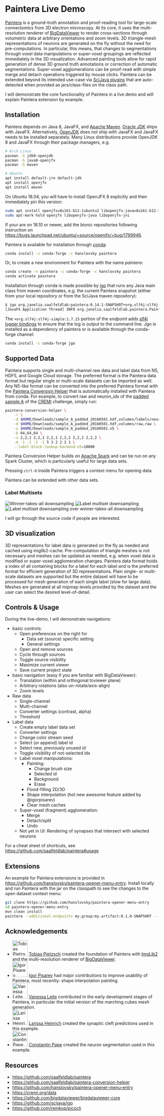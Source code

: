 # Paintera Live Demo

[Paintera](https://github.com/saalfeldlab/paintera) is a ground-truth annotation and proof-reading tool for large-scale connectomics from 3D electron microscopy. At its core, it uses the multi-resolution renderer of [BigDataViewer](https://github.com/bigdataviewer/bigdataviewer-core) to render cross-sections through volumetric data at arbitrary orientations and zoom levels. 3D triangle-mesh representations of neurons are generated on the fly without the need for pre-computations. In particular, this means, that changes to segmentations through voxel data manipulations or super-voxel groupings are reflected immediately in the 3D visualization. Advanced painting tools allow for rapid generation of dense 3D ground truth annotations or correction of automatic segmentations. Super-voxel agglomerations can be proof-read with simple merge and detach operations triggered by mouse clicks. Paintera can be extended beyond its intended use-case via [SciJava plugins](https://github.com/scijava/scijava-common) that are auto-detected when provided as jars/class-files on the class path.

I will demonstrate the core functionality of Paintera in a live demo and will explain Paintera extension by example.

## Installation

Paintera depends on Java 8, JavaFX, and [Apache Maven](https://maven.apache.org). [Oracle
JDK](https://www.oracle.com/technetwork/java/javase/downloads/jdk8-downloads-2133151.html) ships
with JavaFX. Alternatively, [OpenJDK](https://openjdk.java.net/install) does not ship with JavaFX and JavaFX needs to be installed separately. Many Linux distributions provide OpenJDK 8 and JavaFX through their package managers, e.g.

```sh
# Arch Linux
pacman -S jdk8-openjdk
pacman -S java8-openjfx
pacman -S maven

# Ubuntu
apt install default-jre default-jdk
apt install openjfx
apt install maven
```

On Ubuntu 18.04, you will have to install OpenJFX 8 explicitly and then immediately pin this version:

```sh
sudo apt install openjfx=8u161-b12-1ubuntu2 libopenjfx-java=8u161-b12-1ubuntu2 libopenjfx-jni=8u161-b12-1ubuntu2
sudo apt-mark hold openjfx libopenjfx-java libopenjfx-jni
```
If your are on 18.10 or newer, add the bionic repositories following instruction on https://bugs.launchpad.net/ubuntu/+source/openjfx/+bug/1799946.

Paintera is available for installation through [conda](https://conda.io):
```sh
conda install -c conda-forge -c hanslovsky paintera
```
Or, to create a new environment for Paintera with the name *paintera*:
```sh
conda create -n paintera -c conda-forge -c hanslovsky paintera
conda activate paintera
```

Installation through conda is made possible by [jgo](https://github.com/scijava/jgo) that runs any Java main class from maven coordinates, e.g. the current Paintera snapshot (either from your local repository or from the SciJava maven repository):
```sh
$ jgo org.janelia.saalfeldlab:paintera:0.14.1-SNAPSHOT+org.slf4j:slf4j-simple:1.7.25 --version
[JavaFX Application Thread] INFO org.janelia.saalfeldlab.paintera.PainteraCommandLineArgs - Paintera version: 0.14.1-SNAPSHOT-7dca6099d77df4841f0edd569d94a5f2353e07cd
```
The `+org.slf4j:slf4j-simple:1.7.25` portion of the *endpoint* adds [slf4j logger bindings](https://www.slf4j.org) to ensure that the log is output to the command line.
Jgo is installed as a dependency of paintera or is available through the conda-forge channel:

```sh
conda install -c conda-forge jgo
```

## Supported Data
Paintera supports single and multi-channel raw data and label data from N5, HDF5, and Google Cloud storage. The preferred format is the Paintera data format but regular single or multi-scale datasets can be imported as well. Any N5-like format can be converted into the preferred Paintera format with the [Paintera Conversion Helper](https://github.com/saalfeldlab/paintera-conversion-helper) that is automatically installed with Paintera from conda. For example, to convert raw and neuron_ids of the [padded sample A](https://cremi.org/static/data/sample_A_padded_20160501.hdf) of the [CREMI](https://cremi.org) challenge, simply run:
```sh
paintera-conversion-helper \
    -r \
    -d $HOME/Downloads/sample_A_padded_20160501.hdf,volumes/labels/neuron_ids,label \
    -d $HOME/Downloads/sample_A_padded_20160501.hdf,volumes/raw,raw \
    -o $HOME/Downloads/sample_A_padded_20160501.n5 \
    -b 64,64,64 \
    -s 2,2,1 2,2,1 2,2,1 2,2,2 2,2,2 2,2,2 \
    -m -1 -1 -1 -1 5 3 2 2 2 1 \
    --label-block-lookup-backend-n5=10000
```

Paintera Conversion Helper builds on [Apache Spark](https://spark.apache.org) and can be run on any Spark Cluster, which is particularly useful for large data sets.

Pressing `ctrl-O` inside Paintera triggers a context menu for opening data.

Paintera can be extended with other data sets.

### Label Multisets

![Winner-takes-all downsampling](mesh-winner-takes-all-cyan.png)
![Label multiset downsampling](mesh-multisets-magenta.png)
![Label multiset downsampling over winner-takes-all downsampling](mesh-multisets-vertices-wta-solid-magenta-cyan.png)

I will go through the source code if people are interested.

## 3D visualization

3D representations for label data is generated on the fly as needed and cached using imglib2-cache. Pre-computation of triangle meshes is not necessary and meshes can be updated as needed, e.g. when voxel data is modified or super-voxel agglomeration changes. Paintera data format holds a index of all containing blocks for a label for each label and is the preferred format for efficient generation of 3D representations. Plain single- or multi-scale datasets are supported but the entire dataset will have to be processed for mesh generation of each single label (slow for large data). Meshes are generated at all mipmap levels provided by the dataset and the user can select the desired level-of-detail.

## Controls & Usage

During the live-demo, I will demonstrate navigations:
 - basic controls:
   - Open preferences on the right for
     - Data set (source) specific setting
     - General settings
   - Open and remove sources
   - Cycle through sources
   - Toggle source visibility
   - Maximize current viewer
   - Save current project state
 - basic navigation (easy if you are familiar with BigDataViewer):
   - Translation (within and orthogonal toviewer plane)
   - Arbitrary rotations (also un-rotate/axis-align)
   - Zoom levels
 - Raw data
   - Single-channel
   - Multi-channel
   - Converter settings (contrast, alpha)
   - Threshold
 - Label data
   - Create empty label data set
   - Converter settings
   - Change color stream seed
   - Select (or append) label id
   - Select new, previously unused id
   - Toggle visibility of not-selected ids
   - Label voxel manipulations:
     - Painting:
       - Change brush size
       - Selected id
       - Background
       - Erase
     - Flood-filling 2D/3D
     - Shape interpolation (hot new awesome feature added by @igorpisarev)
     - Clear mesh caches
   - Super-voxel (fragment) agglomeration:
     - Merge
     - Detach/split
     - Undo
   - Not yet in UI: Rendering of synapses that intersect with selected neurons

For a cheat sheet of shortcuts, see https://github.com/saalfeldlab/paintera#usage

## Extensions

An example for Paintera extensions is provided in https://github.com/hanslovsky/paintera-opener-menu-entry. Install locally and run Paintera with the jar on the classpath to see the changes to the open dataset context menu:

```sh
git clone https://github.com/hanslovsky/paintera-opener-menu-entry
cd paintera-opener-menu-entry
mvn clean install
paintera --additional-endpoints my.group:my.artifact:0.1.0-SNAPSHOT --
```

## Acknowledgements

 - <a href="https://github.com/tpietzsch"><img src="https://avatars2.githubusercontent.com/u/622070?s=460&v=4" alt="Tobias Pietzsch" width="50"></a> [Tobias Pietzsch](https://github.com/tpietzsch) created the foundation of Paintera with [ImgLib2](https://github.com/imglib/imglib2) and the multi-resolution renderer of [BigDataViewer](https://github.com/bigdataviewer/bigdataviewer-core).
 - <a href="https://github.com/igorpisarev"><img src="https://avatars3.githubusercontent.com/u/6253116?s=400&v=4" alt="Igor Pisarev" width="50"></a> [Igor Pisarev](https://github.com/igorpisarev) had major contributions to improve usability of Paintera, most recently: shape interpolation painting.
 - <a href="https://github.com/ssinhaleite"><img src="https://avatars2.githubusercontent.com/u/22590761?s=460&v=4" alt="Vanessa Leite" width="50"></a> [Vanessa Leite](https://github.com/ssinhaleite) contributed in the early development stages of Paintera, in particular the initial version of the marching cubes mesh generation.
 - <a href="https://github.com/neptunes5thmoon"><img src="https://avatars3.githubusercontent.com/u/7736327?s=460&v=4" alt="Larissa Heinrich" width="50"></a> [Larissa Heinrich](https://github.com/neptunes5thmoon) created the synaptic cleft predictions used in this example.
 - <a href="https://github.com/constantinpape"><img src="https://scholar.google.de/citations?view_op=medium_photo&user=idkzOIUAAAAJ&citpid=1" alt="Constantin Pape" width="50"></a> [Constantin Pape](https://github.com/constantinpape) created the neuron segmentation used in this example.

## Resources

 - https://github.com/saalfeldlab/paintera
 - https://github.com/saalfeldlab/paintera-conversion-helper
 - https://github.com/hanslovsky/paintera-opener-menu-entry
 - https://cremi.org/data
 - https://github.com/bigdataviewer/bigdataviewer-core
 - https://github.com/scijava/jgo
 - https://github.com/remkop/picocli
 
